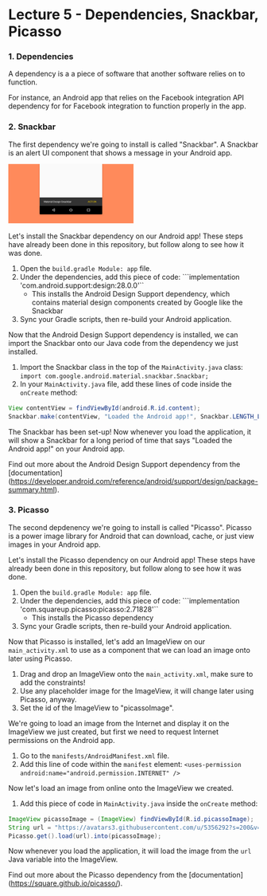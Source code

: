# Lecture 5 - Dependencies, Snackbar, Picasso
### 1. Dependencies
A dependency is a a piece of software that another software relies on to function.

For instance, an Android app that relies on the Facebook integration API dependency for for Facebook
integration to function properly in the app.

### 2. Snackbar
The first dependency we're going to install is called "Snackbar". A Snackbar is an alert UI component
that shows a message in your Android app.

<img src="lecture_materials/snackbar_example.png" height="50%" width="50%"></img>

Let's install the Snackbar dependency on our Android app! These steps have already been done in this
repository, but follow along to see how it was done.
1. Open the ```build.gradle Module: app```  file.
2. Under the dependencies, add this piece of code: ```implementation 'com.android.support:design:28.0.0'``
    - This installs the Android Design Support dependency, which contains material design components
        created by Google like the Snackbar
3. Sync your Gradle scripts, then re-build your Android application.

Now that the Android Design Support dependency is installed, we can import the Snackbar onto our Java
code from the dependency we just installed.
1. Import the Snackbar class in the top of the ```MainActivity.java``` class:
```import com.google.android.material.snackbar.Snackbar;```
2. In your ```MainActivity.java``` file, add these lines of code inside the ```onCreate``` method:
```java
View contentView = findViewById(android.R.id.content);
Snackbar.make(contentView, "Loaded the Android app!", Snackbar.LENGTH_LONG).show();
```

The Snackbar has been set-up! Now whenever you load the application, it will show a Snackbar for
a long period of time that says "Loaded the Android app!" on your Android app.

Find out more about the Android Design Support dependency from the [documentation]
(https://developer.android.com/reference/android/support/design/package-summary.html).

### 3. Picasso
The second depdenency we're going to install is called "Picasso". Picasso is a power image library
for Android that can download, cache, or just view images in your Android app.

Let's install the Picasso dependency on our Android app! These steps have already been done in this
repository, but follow along to see how it was done.
1. Open the ```build.gradle Module: app```  file.
2. Under the dependencies, add this piece of code: ```implementation 'com.squareup.picasso:picasso:2.71828'``
    - This installs the Picasso dependency
3. Sync your Gradle scripts, then re-build your Android application.

Now that Picasso is installed, let's add an ImageView on our ```main_activity.xml``` to use as a
component that we can load an image onto later using Picasso.
1. Drag and drop an ImageView onto the ```main_activity.xml```, make sure to add the constraints!
2. Use any placeholder image for the ImageView, it will change later using Picasso, anyway.
3. Set the id of the ImageView to "picassoImage".

We're going to load an image from the Internet and display it on the ImageView we just created, but
first we need to request Internet permissions on the Android app.
1. Go to the ```manifests/AndroidManifest.xml``` file.
2. Add this line of code within the ```manifest``` element:
```<uses-permission android:name="android.permission.INTERNET" />```

Now let's load an image from online onto the ImageView we created.
1. Add this piece of code in ```MainActivity.java``` inside the ```onCreate``` method:
```java
ImageView picassoImage = (ImageView) findViewById(R.id.picassoImage);
String url = "https://avatars3.githubusercontent.com/u/5356292?s=200&v=4";
Picasso.get().load(url).into(picassoImage);
```
Now whenever you load the application, it will load the image from the ```url``` Java variable into the ImageView.

Find out more about the Picasso dependency from the [documentation]
(https://square.github.io/picasso/).